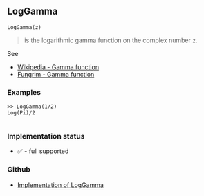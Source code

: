 ## LogGamma

```
LogGamma(z) 
```

> is the logarithmic gamma function on the complex number `z`.


See
* [Wikipedia - Gamma function](https://en.wikipedia.org/wiki/Gamma_function) 
* [Fungrim - Gamma function](http://fungrim.org/topic/Gamma_function/)

### Examples

```
>> LogGamma(1/2)
Log(Pi)/2
 
```






### Implementation status

* &#x2705; - full supported

### Github

* [Implementation of LogGamma](https://github.com/axkr/symja_android_library/blob/master/symja_android_library/matheclipse-core/src/main/java/org/matheclipse/core/builtin/SpecialFunctions.java#L1223) 
